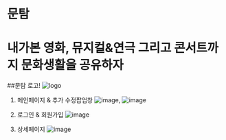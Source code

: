 # 문탐 
# 내가본 영화, 뮤지컬&연극 그리고 콘서트까지 문화생활을 공유하자

##문탐 로고!
![logo](https://user-images.githubusercontent.com/72002228/167826678-63393ff3-578d-431d-94dc-2f948f80c4bf.png)

1. 메인페이지 & 추가 수정팝업창
![image](https://user-images.githubusercontent.com/72002228/168017446-525ad298-27d2-477f-80ea-bffe115b174b.png), ![image](https://user-images.githubusercontent.com/72002228/168017784-c4cea18d-96dc-40d6-8eba-0f0ab6863a81.png)

2. 로그인 & 회원가입
 ![image](https://user-images.githubusercontent.com/72002228/168017699-3b22d43d-8a21-4463-8153-f93e7fd8ae92.png)

3. 상세페이지
![image](https://user-images.githubusercontent.com/72002228/168017565-c60afbe0-4008-4ae6-bd55-14b046d934bf.png)

